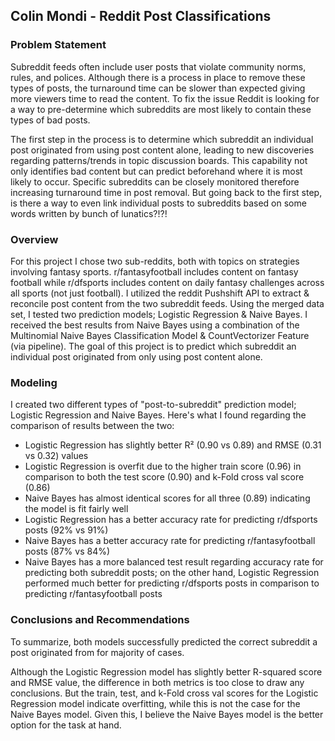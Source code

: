 ## Colin Mondi - Reddit Post Classifications

### Problem Statement

Subreddit feeds often include user posts that violate community norms, rules, and polices. Although there is a process in place to remove these types of posts, the turnaround time can be slower than expected giving more viewers time to read the content. To fix the issue Reddit is looking for a way to pre-determine which subreddits are most likely to contain these types of bad posts.

The first step in the process is to determine which subreddit an individual post originated from using post content alone, leading to new discoveries regarding patterns/trends in topic discussion boards. This capability not only identifies bad content but can predict beforehand where it is most likely to occur. Specific subreddits can be closely monitored therefore increasing turnaround time in post removal. But going back to the first step, is there a way to even link individual posts to subreddits based on some words written by bunch of lunatics?!?!

### Overview

For this project I chose two sub-reddits, both with topics on strategies involving fantasy sports. r/fantasyfootball includes content on fantasy football while r/dfsports includes content on daily fantasy challenges across all sports (not just football). I utilized the reddit Pushshift API to extract & reconcile post content from the two subreddit feeds. Using the merged data set, I tested two prediction models; Logistic Regression & Naive Bayes. I received the best results from Naive Bayes using a combination of the Multinomial Naive Bayes Classification Model & CountVectorizer Feature (via pipeline). The goal of this project is to predict which subreddit an individual post originated from only using post content alone.

### Modeling

I created two different types of "post-to-subreddit" prediction model; Logistic Regression and Naive Bayes. Here's what I found regarding the comparison of results between the two:

- Logistic Regression has slightly better R² (0.90 vs 0.89) and RMSE (0.31 vs 0.32) values
- Logistic Regression is overfit due to the higher train score (0.96) in comparison to both the test score (0.90) and k-Fold cross val score (0.86)
- Naive Bayes has almost identical scores for all three (0.89) indicating the model is fit fairly well
- Logistic Regression has a better accuracy rate for predicting r/dfsports posts (92% vs 91%)
- Naive Bayes has a better accuracy rate for predicting r/fantasyfootball posts (87% vs 84%)
- Naive Bayes has a more balanced test result regarding accuracy rate for predicting both subreddit posts; on the other hand, Logistic Regression performed much better for predicting r/dfsports posts in comparison to predicting r/fantasyfootball posts

### Conclusions and Recommendations

To summarize, both models successfully predicted the correct subreddit a post originated from for majority of cases. 

Although the Logistic Regression model has slightly better R-squared score and RMSE value, the difference in both metrics is too close to draw any conclusions. But the train, test, and k-Fold cross val scores for the Logistic Regression model indicate overfitting, while this is not the case for the Naive Bayes model. Given this, I believe the Naive Bayes model is the better option for the task at hand.
